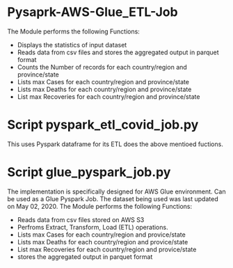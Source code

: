 # Pysaprk-AWS-Glue_ETL-Job
The Module performs the following Functions:  
* Displays the statistics of input dataset
* Reads data from csv files and stores the aggregated output in parquet format
* Counts the Number of records for each country/region and province/state
* Lists max Cases for each country/region and province/state
* Lists max Deaths for each country/region and province/state
* List max Recoveries for each country/region and province/state

# Script pyspark_etl_covid_job.py
This uses Pyspark dataframe for its ETL does the above mentioed fuctions.

# Script glue_pyspark_job.py
The implementation is specifically designed for AWS Glue environment. Can be used as a Glue Pyspark Job. The dataset being used was last updated on May 02, 2020. 
The Module performs the following Functions:
* Reads data from csv files stored on AWS S3
* Perfroms Extract, Transform, Load (ETL) operations. 
* Lists max Cases for each country/region and provice/state
* Lists max Deaths for each country/region and provice/state
* List max Recoveries for each country/region and provice/state
* stores the aggregated output in parquet format

